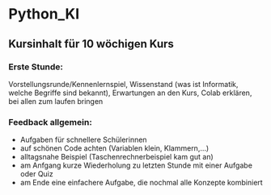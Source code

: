 # Python_KI
## Kursinhalt für 10 wöchigen Kurs 

### Erste Stunde: 
Vorstellungsrunde/Kennenlernspiel, Wissenstand (was ist Informatik, welche Begriffe sind bekannt), Erwartungen an den Kurs, Colab 
erklären, bei allen zum laufen bringen 

### Feedback allgemein:
- Aufgaben für schnellere Schülerinnen 
- auf schönen Code achten (Variablen klein, Klammern,…) 
- alltagsnahe Beispiel (Taschenrechnerbeispiel kam gut an) 
- am Anfgang kurze Wiederholung zu letzten Stunde mit einer Aufgabe oder Quiz 
- am Ende eine einfachere Aufgabe, die nochmal alle Konzepte kombiniert 
